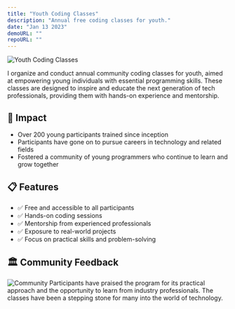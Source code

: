 ```yaml
---
title: "Youth Coding Classes"
description: "Annual free coding classes for youth."
date: "Jan 13 2023"
demoURL: ""
repoURL: ""
---
```


![Youth Coding Classes](/learning-laughing.jpg)

I organize and conduct annual community coding classes for youth, aimed at empowering young individuals with essential programming skills. These classes are designed to inspire and educate the next generation of tech professionals, providing them with hands-on experience and mentorship.

## 🚀 Impact

- Over 200 young participants trained since inception
- Participants have gone on to pursue careers in technology and related fields
- Fostered a community of young programmers who continue to learn and grow together

## 📋 Features

- ✅ Free and accessible to all participants
- ✅ Hands-on coding sessions
- ✅ Mentorship from experienced professionals
- ✅ Exposure to real-world projects
- ✅ Focus on practical skills and problem-solving

## 🏛️ Community Feedback

![Community](/laughing.jpg)
Participants have praised the program for its practical approach and the opportunity to learn from industry professionals. The classes have been a stepping stone for many into the world of technology.
